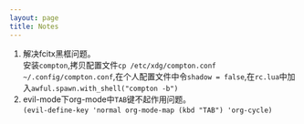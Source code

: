 ```yaml
---
layout: page
title: Notes
---
```

1. 解决fcitx黑框问题。  
安装`compton`,拷贝配置文件`cp /etc/xdg/compton.conf ~/.config/compton.conf`,在个人配置文件中令`shadow = false`,在`rc.lua`中加入`awful.spawn.with_shell("compton -b")`  
2. evil-mode下org-mode中`TAB`键不起作用问题。  
`(evil-define-key 'normal org-mode-map (kbd "TAB") 'org-cycle)`

